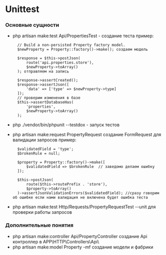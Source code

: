 # Unittest
### Основные сущности
- php artisan make:test Api/PropertiesTest  - создание теста
    пример:
  
        // Build a non-persisted Property factory model.
        $newProperty = Property::factory()->make(); создаем модель

        $response = $this->postJson(
            route('api.properties.store'),
            $newProperty->toArray()
        ); отправляем на запись

        $response->assertCreated();
        $response->assertJson([
            'data' => ['type' => $newProperty->type]
        ]);
        // проверим изменения в базе
        $this->assertDatabaseHas(
            'properties',
            $newProperty->toArray()
        );
  

- php ./vendor/bin/phpunit --testdox - запуск тестов
- php artisan make:request PropertyRequest  создание FormRequest  для валидации запросов
пример: 
 
        $validatedField = 'type';  
        $brokenRule = null;

        $property = Property::factory()->make([
            $validatedField => $brokenRule  // заведомо делаем ошибку
        ]);

        $this->postJson(
            route($this->routePrefix . 'store'),
            $property->toArray()
        )->assertJsonValidationErrors($validatedField); //сразу говорим об ошибке если нами валидация не включена будет ошибка теста


- php artisan make:test Http/Requests/PropertyRequestTest --unit   для проверки работы запросов
### Дополнительные понятия
- php artisan make:controller Api/PropertyController  создание Api контроллер в APP\HTTP\Controllers\Api\
- php artisan make:model Property -mf  создание модели и фабрики

